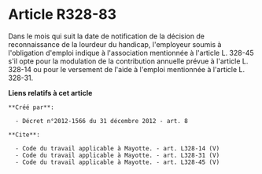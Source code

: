 # Article R328-83

Dans le mois qui suit la date de notification de la décision de reconnaissance de la lourdeur du handicap, l'employeur soumis
à l'obligation d'emploi indique à l'association mentionnée à l'article L. 328-45 s'il opte pour la modulation de la
contribution annuelle prévue à l'article L. 328-14 ou pour le versement de l'aide à l'emploi mentionnée à l'article L.
328-31.

**Liens relatifs à cet article**

	**Créé par**:

	  - Décret n°2012-1566 du 31 décembre 2012 - art. 8

	**Cite**:

	  - Code du travail applicable à Mayotte. - art. L328-14 (V)
	  - Code du travail applicable à Mayotte. - art. L328-31 (V)
	  - Code du travail applicable à Mayotte. - art. L328-45 (V)
